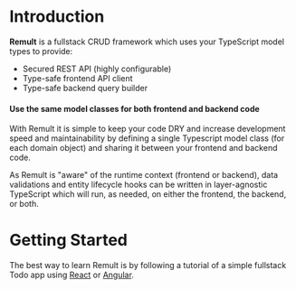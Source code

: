 # Introduction 

**Remult** is a fullstack CRUD framework which uses your TypeScript model types to provide:

* Secured REST API (highly configurable)
* Type-safe frontend API client
* Type-safe backend query builder

#### Use the same model classes for both frontend and backend code
With Remult it is simple to keep your code DRY and increase development speed and maintainability by defining a single Typescript model class (for each domain object) and sharing it between your frontend and backend code. 

As Remult is "aware" of the runtime context (frontend or backend), data validations and entity lifecycle hooks can be written in layer-agnostic TypeScript which will run, as needed, on either the frontend, the backend, or both.

# Getting Started
The best way to learn Remult is by following a tutorial of a simple fullstack Todo app using [React](./tutorials/tutorial-react.md) or [Angular](./tutorials/tutorial-angular.md).